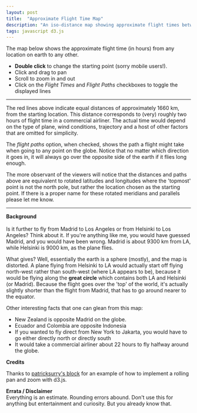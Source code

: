 ```yaml
---
layout: post
title:  "Approximate Flight Time Map"
description: "An iso-distance map showing approximate flight times between different locations on Earth"
tags: javascript d3.js
---
```

The map below shows the approximate flight time (in hours) from any location on
earth to any other.

<ul>
<li><b>Double click</b> to change the starting point (sorry mobile users!).
<li>Click and drag to pan</li>
<li>Scroll to zoom in and out</li>
<li>Click on the <i>Flight Times</i> and <i>Flight Paths</i> checkboxes to toggle the displayed lines</li>
</ul>

<meta charset="utf-8"> 
<img itemprop="image" src="/img/isodistance_screenshot.png" style='display:none' width=200 height=170>
<link rel="stylesheet" href="/css/isodistances.css">

<script src="/js/isodistances.js"></script>
<script src="/js/topojson.v1.min.js"></script>

<div align='center' id="flight-time-map"></div>

<script>
d3.select('#flight-time-map')
.call(flightTimeMap());
</script>

<hr>

The red lines above indicate equal distances of approximately 1660 km, from the
starting location. This distance corresponds to (very) roughly two hours of flight
time in a commercial airliner. The actual time would depend on the type of plane,
wind conditions, trajectory and a host of other factors that are omitted for simplicity.

The <i>flight paths</i> option, when checked, shows the path a flight might take when going
to any point on the globe. Notice that no matter which direction it goes 
in, it will always go over the opposite side of the earth if it flies long
enough.

The more observant of the viewers will notice that the distances and paths
above are equivalent to rotated latitudes and longitudes where the 'topmost'
point is not the north pole, but rather the location chosen as the starting point.
If there is a proper name for these rotated meridians and parallels please let me
know.
<hr>

<b> Background </b>
<br>
<br>
Is it further to fly from Madrid to Los Angeles or from Helsinki to Los Angeles?
Think about it. If you're anything like me, you would have guessed Madrid, and you
would have been wrong. Madrid is about 9300 km from LA, while Helsinki is 9000 km, 
as the plane flies. 

What gives? Well, essentially the earth is a sphere (mostly), and the map is
distorted. A plane flying from Helsinki to LA would actually start off flying 
north-west rather than south-west (where LA appears to be), because it would
be flying along the <b>great circle</b> which contains both LA and Helsinki (or Madrid).
Because the flight goes over the 'top' of the world, it's actually slightly shorter
than the flight from Madrid, that has to go around nearer to the equator.

Other interesting facts that one can glean from this map:

<ul>
<li>New Zealand is opposite Madrid on the globe.</li>
<li>Ecuador and Colombia are opposite Indonesia</li>
<li>If you wanted to fly direct from New York to Jakarta, you would have to go either directly north or directly south</li>
<li>It would take a commercial airliner about 22 hours to fly halfway around the globe.</li>
</ul>

<b>Credits</b>

Thanks to <a href=http://bl.ocks.org/patricksurry/6621971>patricksurry's
block</a> for an example of how to implement a rolling pan and zoom with d3.js.

<b>Errata / Disclaimer</b>
<br>
Everything is an estimate. Rounding errors abound. Don't use this for anything but entertainment and curiosity. But you already know that.
<br>
